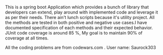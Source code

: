 This is a spring boot Application which provides a bunch of library that developers can extend, play around with implemented code and leverage it as per their needs. There ain't lunch scripts because it's utility project. All the methods are tested in both positive and negative use cases.I have documented specification of each methods and their expected behavior. JUnit code coverage is around 85 %, My goal is to maintain 90% of coverage at all times. 


All the coding problems are from codewars.com . User name: Saurock303
